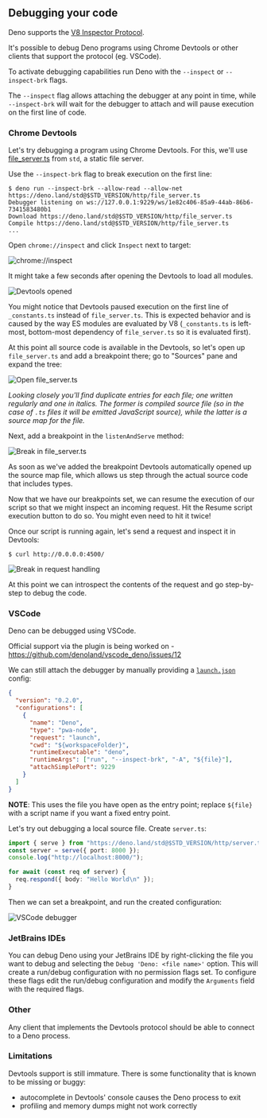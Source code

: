 ## Debugging your code

Deno supports the [V8 Inspector Protocol](https://v8.dev/docs/inspector).

It's possible to debug Deno programs using Chrome Devtools or other clients that
support the protocol (eg. VSCode).

To activate debugging capabilities run Deno with the `--inspect` or
`--inspect-brk` flags.

The `--inspect` flag allows attaching the debugger at any point in time, while
`--inspect-brk` will wait for the debugger to attach and will pause execution on
the first line of code.

### Chrome Devtools

Let's try debugging a program using Chrome Devtools. For this, we'll use
[file_server.ts](https://deno.land/std@$STD_VERSION/http/file_server.ts) from
`std`, a static file server.

Use the `--inspect-brk` flag to break execution on the first line:

```shell
$ deno run --inspect-brk --allow-read --allow-net https://deno.land/std@$STD_VERSION/http/file_server.ts
Debugger listening on ws://127.0.0.1:9229/ws/1e82c406-85a9-44ab-86b6-7341583480b1
Download https://deno.land/std@$STD_VERSION/http/file_server.ts
Compile https://deno.land/std@$STD_VERSION/http/file_server.ts
...
```

Open `chrome://inspect` and click `Inspect` next to target:

![chrome://inspect](../images/debugger1.jpg)

It might take a few seconds after opening the Devtools to load all modules.

![Devtools opened](../images/debugger2.jpg)

You might notice that Devtools paused execution on the first line of
`_constants.ts` instead of `file_server.ts`. This is expected behavior and is
caused by the way ES modules are evaluated by V8 (`_constants.ts` is left-most,
bottom-most dependency of `file_server.ts` so it is evaluated first).

At this point all source code is available in the Devtools, so let's open up
`file_server.ts` and add a breakpoint there; go to "Sources" pane and expand the
tree:

![Open file_server.ts](../images/debugger3.jpg)

_Looking closely you'll find duplicate entries for each file; one written
regularly and one in italics. The former is compiled source file (so in the case
of `.ts` files it will be emitted JavaScript source), while the latter is a
source map for the file._

Next, add a breakpoint in the `listenAndServe` method:

![Break in file_server.ts](../images/debugger4.jpg)

As soon as we've added the breakpoint Devtools automatically opened up the
source map file, which allows us step through the actual source code that
includes types.

Now that we have our breakpoints set, we can resume the execution of our script
so that we might inspect an incoming request. Hit the Resume script execution
button to do so. You might even need to hit it twice!

Once our script is running again, let's send a request and inspect it in
Devtools:

```
$ curl http://0.0.0.0:4500/
```

![Break in request handling](../images/debugger5.jpg)

At this point we can introspect the contents of the request and go step-by-step
to debug the code.

### VSCode

Deno can be debugged using VSCode.

Official support via the plugin is being worked on -
https://github.com/denoland/vscode_deno/issues/12

We can still attach the debugger by manually providing a
[`launch.json`](https://code.visualstudio.com/docs/editor/debugging#_launch-configurations)
config:

```json
{
  "version": "0.2.0",
  "configurations": [
    {
      "name": "Deno",
      "type": "pwa-node",
      "request": "launch",
      "cwd": "${workspaceFolder}",
      "runtimeExecutable": "deno",
      "runtimeArgs": ["run", "--inspect-brk", "-A", "${file}"],
      "attachSimplePort": 9229
    }
  ]
}
```

**NOTE**: This uses the file you have open as the entry point; replace `${file}`
with a script name if you want a fixed entry point.

Let's try out debugging a local source file. Create `server.ts`:

```ts
import { serve } from "https://deno.land/std@$STD_VERSION/http/server.ts";
const server = serve({ port: 8000 });
console.log("http://localhost:8000/");

for await (const req of server) {
  req.respond({ body: "Hello World\n" });
}
```

Then we can set a breakpoint, and run the created configuration:

![VSCode debugger](../images/debugger7.jpg)

### JetBrains IDEs

You can debug Deno using your JetBrains IDE by right-clicking the file you want
to debug and selecting the `Debug 'Deno: <file name>'` option. This will create
a run/debug configuration with no permission flags set. To configure these flags
edit the run/debug configuration and modify the `Arguments` field with the
required flags.

### Other

Any client that implements the Devtools protocol should be able to connect to a
Deno process.

### Limitations

Devtools support is still immature. There is some functionality that is known to
be missing or buggy:

- autocomplete in Devtools' console causes the Deno process to exit
- profiling and memory dumps might not work correctly
